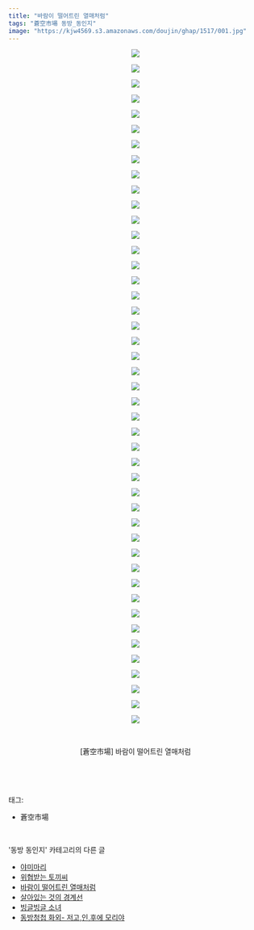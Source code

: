 ```yaml
---
title: "바람이 떨어트린 열매처럼"
tags: "蒼空市場 동방_동인지"
image: "https://kjw4569.s3.amazonaws.com/doujin/ghap/1517/001.jpg"
---
```

<div class="article">
<p style="text-align: center; clear: none; float: none;"><img src="{{ site.imgserver3 }}/ghap/1517/001.jpg"/></p>
<p style="text-align: center; clear: none; float: none;"><img src="{{ site.imgserver3 }}/ghap/1517/002.jpg"/></p>
<p style="text-align: center; clear: none; float: none;"><img src="{{ site.imgserver3 }}/ghap/1517/003.jpg"/></p>
<p style="text-align: center; clear: none; float: none;"><img src="{{ site.imgserver3 }}/ghap/1517/004.jpg"/></p>
<p style="text-align: center; clear: none; float: none;"><img src="{{ site.imgserver3 }}/ghap/1517/005.jpg"/></p>
<p style="text-align: center; clear: none; float: none;"><img src="{{ site.imgserver3 }}/ghap/1517/006.jpg"/></p>
<p style="text-align: center; clear: none; float: none;"><img src="{{ site.imgserver3 }}/ghap/1517/007.jpg"/></p>
<p style="text-align: center; clear: none; float: none;"><img src="{{ site.imgserver3 }}/ghap/1517/008.jpg"/></p>
<p style="text-align: center; clear: none; float: none;"><img src="{{ site.imgserver3 }}/ghap/1517/009.jpg"/></p>
<p style="text-align: center; clear: none; float: none;"><img src="{{ site.imgserver3 }}/ghap/1517/010.jpg"/></p>
<p style="text-align: center; clear: none; float: none;"><img src="{{ site.imgserver3 }}/ghap/1517/011.jpg"/></p>
<p style="text-align: center; clear: none; float: none;"><img src="{{ site.imgserver3 }}/ghap/1517/012.jpg"/></p>
<p style="text-align: center; clear: none; float: none;"><img src="{{ site.imgserver3 }}/ghap/1517/013.jpg"/></p>
<p style="text-align: center; clear: none; float: none;"><img src="{{ site.imgserver3 }}/ghap/1517/014.jpg"/></p>
<p style="text-align: center; clear: none; float: none;"><img src="{{ site.imgserver3 }}/ghap/1517/015.jpg"/></p>
<p style="text-align: center; clear: none; float: none;"><img src="{{ site.imgserver3 }}/ghap/1517/016.jpg"/></p>
<p style="text-align: center; clear: none; float: none;"><img src="{{ site.imgserver3 }}/ghap/1517/017.jpg"/></p>
<p style="text-align: center; clear: none; float: none;"><img src="{{ site.imgserver3 }}/ghap/1517/018.jpg"/></p>
<p style="text-align: center; clear: none; float: none;"><img src="{{ site.imgserver3 }}/ghap/1517/019.jpg"/></p>
<p style="text-align: center; clear: none; float: none;"><img src="{{ site.imgserver3 }}/ghap/1517/020.jpg"/></p>
<p style="text-align: center; clear: none; float: none;"><img src="{{ site.imgserver3 }}/ghap/1517/021.jpg"/></p>
<p style="text-align: center; clear: none; float: none;"><img src="{{ site.imgserver3 }}/ghap/1517/022.jpg"/></p>
<p style="text-align: center; clear: none; float: none;"><img src="{{ site.imgserver3 }}/ghap/1517/023.jpg"/></p>
<p style="text-align: center; clear: none; float: none;"><img src="{{ site.imgserver3 }}/ghap/1517/024.jpg"/></p>
<p style="text-align: center; clear: none; float: none;"><img src="{{ site.imgserver3 }}/ghap/1517/025.jpg"/></p>
<p style="text-align: center; clear: none; float: none;"><img src="{{ site.imgserver3 }}/ghap/1517/026.jpg"/></p>
<p style="text-align: center; clear: none; float: none;"><img src="{{ site.imgserver3 }}/ghap/1517/027.jpg"/></p>
<p style="text-align: center; clear: none; float: none;"><img src="{{ site.imgserver3 }}/ghap/1517/028.jpg"/></p>
<p style="text-align: center; clear: none; float: none;"><img src="{{ site.imgserver3 }}/ghap/1517/029.jpg"/></p>
<p style="text-align: center; clear: none; float: none;"><img src="{{ site.imgserver3 }}/ghap/1517/030.jpg"/></p>
<p style="text-align: center; clear: none; float: none;"><img src="{{ site.imgserver3 }}/ghap/1517/031.jpg"/></p>
<p style="text-align: center; clear: none; float: none;"><img src="{{ site.imgserver3 }}/ghap/1517/032.jpg"/></p>
<p style="text-align: center; clear: none; float: none;"><img src="{{ site.imgserver3 }}/ghap/1517/033.jpg"/></p>
<p style="text-align: center; clear: none; float: none;"><img src="{{ site.imgserver3 }}/ghap/1517/034.jpg"/></p>
<p style="text-align: center; clear: none; float: none;"><img src="{{ site.imgserver3 }}/ghap/1517/035.jpg"/></p>
<p style="text-align: center; clear: none; float: none;"><img src="{{ site.imgserver3 }}/ghap/1517/036.jpg"/></p>
<p style="text-align: center; clear: none; float: none;"><img src="{{ site.imgserver3 }}/ghap/1517/037.jpg"/></p>
<p style="text-align: center; clear: none; float: none;"><img src="{{ site.imgserver3 }}/ghap/1517/038.jpg"/></p>
<p style="text-align: center; clear: none; float: none;"><img src="{{ site.imgserver3 }}/ghap/1517/039.jpg"/></p>
<p style="text-align: center; clear: none; float: none;"><img src="{{ site.imgserver3 }}/ghap/1517/040.jpg"/></p>
<p style="text-align: center; clear: none; float: none;"><img src="{{ site.imgserver3 }}/ghap/1517/041.jpg"/></p>
<p style="text-align: center; clear: none; float: none;"><img src="{{ site.imgserver3 }}/ghap/1517/042.jpg"/></p>
<p style="text-align: center; clear: none; float: none;"><img src="{{ site.imgserver3 }}/ghap/1517/043.jpg"/></p>
<p style="text-align: center; clear: none; float: none;"><img src="{{ site.imgserver3 }}/ghap/1517/044.jpg"/></p>
<p style="text-align: center; clear: none; float: none;"><img src="{{ site.imgserver3 }}/ghap/1517/045.jpg"/></p>
<p style="text-align: center; clear: none; float: none;"><br/></p>
<p style="text-align: center; clear: none; float: none;">[蒼空市場] 바람이 떨어트린 열매처럼</p>
<p><br/></p>
</div><br/>
<div class="tagTrail">
<p>태그: </p>
<ul>
<li>蒼空市場</li>
</ul>
</div><br/>
<div class="another">
<p>'동방 동인지' 카테고리의 다른 글</p>
<ul>
<li><a href="/ghap_1520">야미마리</a></li>
<li><a href="/ghap_1519">위협받는 토끼씨</a></li>
<li><a href="/ghap_1517">바람이 떨어트린 열매처럼</a></li>
<li><a href="/ghap_1516">살아있는 것의 경계선</a></li>
<li><a href="/ghap_1515">빙글빙글 소녀</a></li>
<li><a href="/ghap_1514">동방청첩 화외- 저고,인,후에 모리야</a></li>
</ul>
</div><br/>
<div class="cb_module cb_fluid">
<div class="cb_wrt cb_profile">
</div><!-- commentList close -->
</div><br/>

